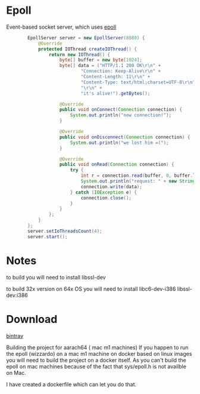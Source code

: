Epoll
=========

Event-based socket server, which uses [epoll]

```java
        EpollServer server = new EpollServer(8080) {
            @Override
            protected IOThread createIOThread() {
                return new IOThread() {
                    byte[] buffer = new byte[1024];
                    byte[] data = ("HTTP/1.1 200 OK\r\n" +
                            "Connection: Keep-Alive\r\n" +
                            "Content-Length: 11\r\n" +
                            "Content-Type: text/html;charset=UTF-8\r\n" +
                            "\r\n" +
                            "it's alive!").getBytes();

                    @Override
                    public void onConnect(Connection connection) {
                        System.out.println("new connection!");
                    }

                    @Override
                    public void onDisconnect(Connection connection) {
                        System.out.println("we lost him =(");
                    }

                    @Override
                    public void onRead(Connection connection) {
                        try {
                            int r = connection.read(buffer, 0, buffer.length);
                            System.out.println("request: " + new String(buffer, 0, r));
                            connection.write(data);
                        } catch (IOException e) {
                            connection.close();
                        }
                    }
                };
            }
        };
        server.setIoThreadsCount(4);
        server.start();
```

Notes
=========
to build you will need to install libssl-dev

to build 32x version on 64x OS you will need to install libc6-dev-i386 libssl-dev:i386

Download
=========
[bintray]


[epoll]:http://en.wikipedia.org/wiki/Epoll
[bintray]:https://bintray.com/wizzardo/maven/epoll/

Building the project for aarach64 ( mac m1 machines)
If you happen to run the epoll (wizzardo) on a mac m1 machine on docker based on linux images
you will need to build the project on a docker itself. As you can't build the epoll on mac machines
because of the fact that sys/epoll.h is not availble on Mac. 

I have created a dockerfile which can let you do that. 

